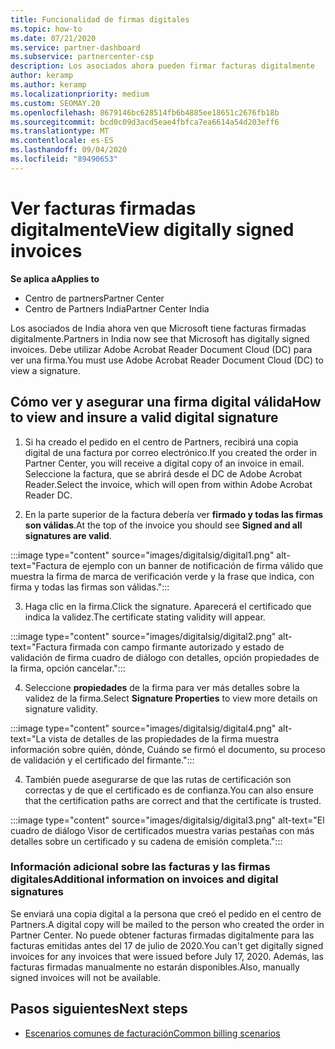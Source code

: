 ```yaml
---
title: Funcionalidad de firmas digitales
ms.topic: how-to
ms.date: 07/21/2020
ms.service: partner-dashboard
ms.subservice: partnercenter-csp
description: Los asociados ahora pueden firmar facturas digitalmente
author: keramp
ms.author: keramp
ms.localizationpriority: medium
ms.custom: SEOMAY.20
ms.openlocfilehash: 8679146bc628514fb6b4885ee18651c2676fb18b
ms.sourcegitcommit: bcd0c09d3acd5eae4fbfca7ea6614a54d203eff6
ms.translationtype: MT
ms.contentlocale: es-ES
ms.lasthandoff: 09/04/2020
ms.locfileid: "89490653"
---
```

# <a name="view-digitally-signed-invoices"></a><span data-ttu-id="64fdc-103">Ver facturas firmadas digitalmente</span><span class="sxs-lookup"><span data-stu-id="64fdc-103">View digitally signed invoices</span></span>

<span data-ttu-id="64fdc-104">**Se aplica a**</span><span class="sxs-lookup"><span data-stu-id="64fdc-104">**Applies to**</span></span>

- <span data-ttu-id="64fdc-105">Centro de partners</span><span class="sxs-lookup"><span data-stu-id="64fdc-105">Partner Center</span></span>
- <span data-ttu-id="64fdc-106">Centro de Partners India</span><span class="sxs-lookup"><span data-stu-id="64fdc-106">Partner Center India</span></span>


<span data-ttu-id="64fdc-107">Los asociados de India ahora ven que Microsoft tiene facturas firmadas digitalmente.</span><span class="sxs-lookup"><span data-stu-id="64fdc-107">Partners in India now see that Microsoft has digitally signed invoices.</span></span> <span data-ttu-id="64fdc-108">Debe utilizar Adobe Acrobat Reader Document Cloud (DC) para ver una firma.</span><span class="sxs-lookup"><span data-stu-id="64fdc-108">You must use Adobe Acrobat Reader Document Cloud (DC) to view a signature.</span></span>

## <a name="how-to-view-and-insure-a-valid-digital-signature"></a><span data-ttu-id="64fdc-109">Cómo ver y asegurar una firma digital válida</span><span class="sxs-lookup"><span data-stu-id="64fdc-109">How to view and insure a valid digital signature</span></span>


1. <span data-ttu-id="64fdc-110">Si ha creado el pedido en el centro de Partners, recibirá una copia digital de una factura por correo electrónico.</span><span class="sxs-lookup"><span data-stu-id="64fdc-110">If you created the order in Partner Center, you will receive a digital copy of an invoice in email.</span></span> <span data-ttu-id="64fdc-111">Seleccione la factura, que se abrirá desde el DC de Adobe Acrobat Reader.</span><span class="sxs-lookup"><span data-stu-id="64fdc-111">Select the invoice, which will open from within Adobe Acrobat Reader DC.</span></span>


2. <span data-ttu-id="64fdc-112">En la parte superior de la factura debería ver **firmado y todas las firmas son válidas**.</span><span class="sxs-lookup"><span data-stu-id="64fdc-112">At the top of the invoice you should see **Signed and all signatures are valid**.</span></span>
 
 :::image type="content" source="images/digitalsig/digital1.png" alt-text="Factura de ejemplo con un banner de notificación de firma válido que muestra la firma de marca de verificación verde y la frase que indica, con firma y todas las firmas son válidas.":::

3. <span data-ttu-id="64fdc-114">Haga clic en la firma.</span><span class="sxs-lookup"><span data-stu-id="64fdc-114">Click the signature.</span></span> <span data-ttu-id="64fdc-115">Aparecerá el certificado que indica la validez.</span><span class="sxs-lookup"><span data-stu-id="64fdc-115">The certificate stating validity will appear.</span></span>

:::image type="content" source="images/digitalsig/digital2.png" alt-text="Factura firmada con campo firmante autorizado y estado de validación de firma cuadro de diálogo con detalles, opción propiedades de la firma, opción cancelar."::: 

4. <span data-ttu-id="64fdc-117">Seleccione **propiedades** de la firma para ver más detalles sobre la validez de la firma.</span><span class="sxs-lookup"><span data-stu-id="64fdc-117">Select **Signature Properties** to view more details on signature validity.</span></span>

:::image type="content" source="images/digitalsig/digital4.png" alt-text="La vista de detalles de las propiedades de la firma muestra información sobre quién, dónde, Cuándo se firmó el documento, su proceso de validación y el certificado del firmante."::: 

4. <span data-ttu-id="64fdc-119">También puede asegurarse de que las rutas de certificación son correctas y de que el certificado es de confianza.</span><span class="sxs-lookup"><span data-stu-id="64fdc-119">You can also ensure that the certification paths are correct and that the certificate is trusted.</span></span>

 :::image type="content" source="images/digitalsig/digital3.png" alt-text="El cuadro de diálogo Visor de certificados muestra varias pestañas con más detalles sobre un certificado y su cadena de emisión completa.":::

### <a name="additional-information-on-invoices-and-digital-signatures"></a><span data-ttu-id="64fdc-121">Información adicional sobre las facturas y las firmas digitales</span><span class="sxs-lookup"><span data-stu-id="64fdc-121">Additional information on invoices and digital signatures</span></span>

<span data-ttu-id="64fdc-122">Se enviará una copia digital a la persona que creó el pedido en el centro de Partners.</span><span class="sxs-lookup"><span data-stu-id="64fdc-122">A digital copy will be mailed to the person who created the order in Partner Center.</span></span> <span data-ttu-id="64fdc-123">No puede obtener facturas firmadas digitalmente para las facturas emitidas antes del 17 de julio de 2020.</span><span class="sxs-lookup"><span data-stu-id="64fdc-123">You can't get digitally signed invoices for any invoices that were issued before July 17, 2020.</span></span> <span data-ttu-id="64fdc-124">Además, las facturas firmadas manualmente no estarán disponibles.</span><span class="sxs-lookup"><span data-stu-id="64fdc-124">Also, manually signed invoices will not be available.</span></span>

## <a name="next-steps"></a><span data-ttu-id="64fdc-125">Pasos siguientes</span><span class="sxs-lookup"><span data-stu-id="64fdc-125">Next steps</span></span>

- [<span data-ttu-id="64fdc-126">Escenarios comunes de facturación</span><span class="sxs-lookup"><span data-stu-id="64fdc-126">Common billing scenarios</span></span>](common-billing-scenarios.md)